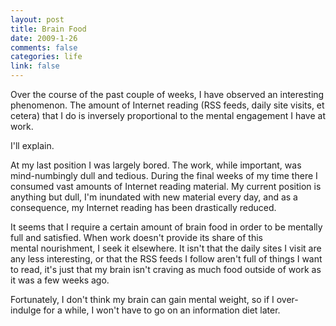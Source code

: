 ```yaml
--- 
layout: post
title: Brain Food
date: 2009-1-26
comments: false
categories: life
link: false
---
```

Over the course of the past couple of weeks, I have observed an interesting phenomenon. The amount of Internet reading (RSS feeds, daily site visits, et cetera) that I do is inversely proportional to the mental engagement I have at work.

I'll explain.

At my last position I was largely bored. The work, while important, was mind-numbingly dull and tedious. During the final weeks of my time there I consumed vast amounts of Internet reading material. My current position is anything but dull, I'm inundated with new material every day, and as a consequence, my Internet reading has been drastically reduced.

It seems that I require a certain amount of brain food in order to be mentally full and satisfied. When work doesn't provide its share of this mental nourishment, I seek it elsewhere. It isn't that the daily sites I visit are any less interesting, or that the RSS feeds I follow aren't full of things I want to read, it's just that my brain isn't craving as much food outside of work as it was a few weeks ago.

Fortunately, I don't think my brain can gain mental weight, so if I over-indulge for a while, I won't have to go on an information diet later.
